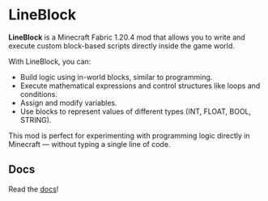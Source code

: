 # LineBlock

**LineBlock** is a Minecraft Fabric 1.20.4 mod that allows you to write and execute custom block-based scripts directly inside the game world.

With LineBlock, you can:
- Build logic using in-world blocks, similar to programming.
- Execute mathematical expressions and control structures like loops and conditions.
- Assign and modify variables.
- Use blocks to represent values of different types (INT, FLOAT, BOOL, STRING).

This mod is perfect for experimenting with programming logic directly in Minecraft — without typing a single line of code.

## Docs
Read the [docs](docs.md)!

